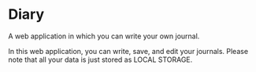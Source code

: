 # Diary
A web application in which you can write your own journal.

In this web application, you can write, save, and edit your journals. 
Please note that all your data is just stored as LOCAL STORAGE. 
